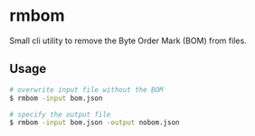 # rmbom

Small cli utility to remove the Byte Order Mark (BOM) from files.

## Usage

```sh
# overwrite input file without the BOM
$ rmbom -input bom.json

# specify the output file
$ rmbom -input bom.json -output nobom.json
```
